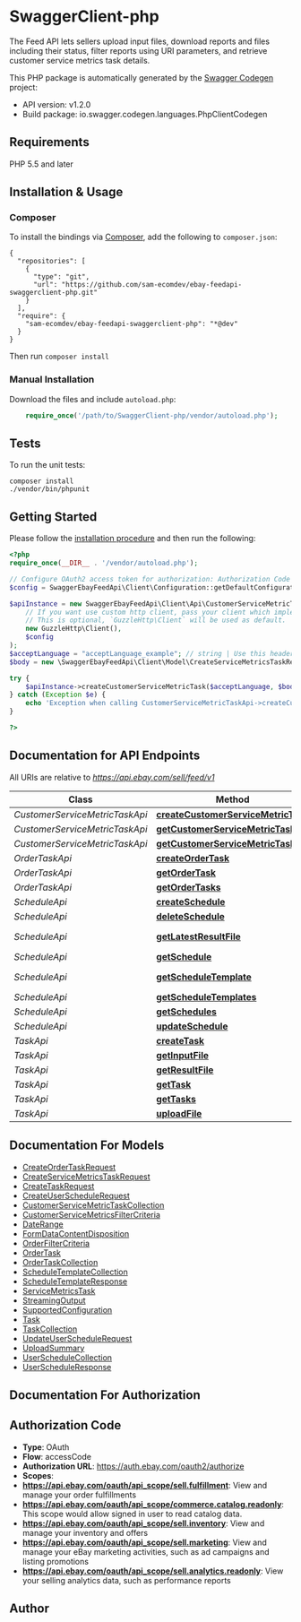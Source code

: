 # SwaggerClient-php
The Feed API lets sellers upload input files, download reports and files including their status, filter reports using URI parameters, and retrieve customer service metrics task details.

This PHP package is automatically generated by the [Swagger Codegen](https://github.com/swagger-api/swagger-codegen) project:

- API version: v1.2.0
- Build package: io.swagger.codegen.languages.PhpClientCodegen

## Requirements

PHP 5.5 and later

## Installation & Usage
### Composer

To install the bindings via [Composer](http://getcomposer.org/), add the following to `composer.json`:

```
{
  "repositories": [
    {
      "type": "git",
      "url": "https://github.com/sam-ecomdev/ebay-feedapi-swaggerclient-php.git"
    }
  ],
  "require": {
    "sam-ecomdev/ebay-feedapi-swaggerclient-php": "*@dev"
  }
}
```

Then run `composer install`

### Manual Installation

Download the files and include `autoload.php`:

```php
    require_once('/path/to/SwaggerClient-php/vendor/autoload.php');
```

## Tests

To run the unit tests:

```
composer install
./vendor/bin/phpunit
```

## Getting Started

Please follow the [installation procedure](#installation--usage) and then run the following:

```php
<?php
require_once(__DIR__ . '/vendor/autoload.php');

// Configure OAuth2 access token for authorization: Authorization Code
$config = SwaggerEbayFeedApi\Client\Configuration::getDefaultConfiguration()->setAccessToken('YOUR_ACCESS_TOKEN');

$apiInstance = new SwaggerEbayFeedApi\Client\Api\CustomerServiceMetricTaskApi(
    // If you want use custom http client, pass your client which implements `GuzzleHttp\ClientInterface`.
    // This is optional, `GuzzleHttp\Client` will be used as default.
    new GuzzleHttp\Client(),
    $config
);
$acceptLanguage = "acceptLanguage_example"; // string | Use this header to specify the natural language in which the authenticated user desires the response.
$body = new \SwaggerEbayFeedApi\Client\Model\CreateServiceMetricsTaskRequest(); // \SwaggerEbayFeedApi\Client\Model\CreateServiceMetricsTaskRequest | Request payload containing version, feedType, and optional filterCriteria.

try {
    $apiInstance->createCustomerServiceMetricTask($acceptLanguage, $body);
} catch (Exception $e) {
    echo 'Exception when calling CustomerServiceMetricTaskApi->createCustomerServiceMetricTask: ', $e->getMessage(), PHP_EOL;
}

?>
```

## Documentation for API Endpoints

All URIs are relative to *https://api.ebay.com/sell/feed/v1*

Class | Method | HTTP request | Description
------------ | ------------- | ------------- | -------------
*CustomerServiceMetricTaskApi* | [**createCustomerServiceMetricTask**](docs/Api/CustomerServiceMetricTaskApi.md#createcustomerservicemetrictask) | **POST** /customer_service_metric_task | 
*CustomerServiceMetricTaskApi* | [**getCustomerServiceMetricTask**](docs/Api/CustomerServiceMetricTaskApi.md#getcustomerservicemetrictask) | **GET** /customer_service_metric_task/{task_id} | 
*CustomerServiceMetricTaskApi* | [**getCustomerServiceMetricTasks**](docs/Api/CustomerServiceMetricTaskApi.md#getcustomerservicemetrictasks) | **GET** /customer_service_metric_task | 
*OrderTaskApi* | [**createOrderTask**](docs/Api/OrderTaskApi.md#createordertask) | **POST** /order_task | 
*OrderTaskApi* | [**getOrderTask**](docs/Api/OrderTaskApi.md#getordertask) | **GET** /order_task/{task_id} | 
*OrderTaskApi* | [**getOrderTasks**](docs/Api/OrderTaskApi.md#getordertasks) | **GET** /order_task | 
*ScheduleApi* | [**createSchedule**](docs/Api/ScheduleApi.md#createschedule) | **POST** /schedule | 
*ScheduleApi* | [**deleteSchedule**](docs/Api/ScheduleApi.md#deleteschedule) | **DELETE** /schedule/{schedule_id} | 
*ScheduleApi* | [**getLatestResultFile**](docs/Api/ScheduleApi.md#getlatestresultfile) | **GET** /schedule/{schedule_id}/download_result_file | 
*ScheduleApi* | [**getSchedule**](docs/Api/ScheduleApi.md#getschedule) | **GET** /schedule/{schedule_id} | 
*ScheduleApi* | [**getScheduleTemplate**](docs/Api/ScheduleApi.md#getscheduletemplate) | **GET** /schedule_template/{schedule_template_id} | 
*ScheduleApi* | [**getScheduleTemplates**](docs/Api/ScheduleApi.md#getscheduletemplates) | **GET** /schedule_template | 
*ScheduleApi* | [**getSchedules**](docs/Api/ScheduleApi.md#getschedules) | **GET** /schedule | 
*ScheduleApi* | [**updateSchedule**](docs/Api/ScheduleApi.md#updateschedule) | **PUT** /schedule/{schedule_id} | 
*TaskApi* | [**createTask**](docs/Api/TaskApi.md#createtask) | **POST** /task | 
*TaskApi* | [**getInputFile**](docs/Api/TaskApi.md#getinputfile) | **GET** /task/{task_id}/download_input_file | 
*TaskApi* | [**getResultFile**](docs/Api/TaskApi.md#getresultfile) | **GET** /task/{task_id}/download_result_file | 
*TaskApi* | [**getTask**](docs/Api/TaskApi.md#gettask) | **GET** /task/{task_id} | 
*TaskApi* | [**getTasks**](docs/Api/TaskApi.md#gettasks) | **GET** /task | 
*TaskApi* | [**uploadFile**](docs/Api/TaskApi.md#uploadfile) | **POST** /task/{task_id}/upload_file | 


## Documentation For Models

 - [CreateOrderTaskRequest](docs/Model/CreateOrderTaskRequest.md)
 - [CreateServiceMetricsTaskRequest](docs/Model/CreateServiceMetricsTaskRequest.md)
 - [CreateTaskRequest](docs/Model/CreateTaskRequest.md)
 - [CreateUserScheduleRequest](docs/Model/CreateUserScheduleRequest.md)
 - [CustomerServiceMetricTaskCollection](docs/Model/CustomerServiceMetricTaskCollection.md)
 - [CustomerServiceMetricsFilterCriteria](docs/Model/CustomerServiceMetricsFilterCriteria.md)
 - [DateRange](docs/Model/DateRange.md)
 - [FormDataContentDisposition](docs/Model/FormDataContentDisposition.md)
 - [OrderFilterCriteria](docs/Model/OrderFilterCriteria.md)
 - [OrderTask](docs/Model/OrderTask.md)
 - [OrderTaskCollection](docs/Model/OrderTaskCollection.md)
 - [ScheduleTemplateCollection](docs/Model/ScheduleTemplateCollection.md)
 - [ScheduleTemplateResponse](docs/Model/ScheduleTemplateResponse.md)
 - [ServiceMetricsTask](docs/Model/ServiceMetricsTask.md)
 - [StreamingOutput](docs/Model/StreamingOutput.md)
 - [SupportedConfiguration](docs/Model/SupportedConfiguration.md)
 - [Task](docs/Model/Task.md)
 - [TaskCollection](docs/Model/TaskCollection.md)
 - [UpdateUserScheduleRequest](docs/Model/UpdateUserScheduleRequest.md)
 - [UploadSummary](docs/Model/UploadSummary.md)
 - [UserScheduleCollection](docs/Model/UserScheduleCollection.md)
 - [UserScheduleResponse](docs/Model/UserScheduleResponse.md)


## Documentation For Authorization


## Authorization Code

- **Type**: OAuth
- **Flow**: accessCode
- **Authorization URL**: https://auth.ebay.com/oauth2/authorize
- **Scopes**: 
 - **https://api.ebay.com/oauth/api_scope/sell.fulfillment**: View and manage your order fulfillments
 - **https://api.ebay.com/oauth/api_scope/commerce.catalog.readonly**: This scope would allow signed in user to read catalog data.
 - **https://api.ebay.com/oauth/api_scope/sell.inventory**: View and manage your inventory and offers
 - **https://api.ebay.com/oauth/api_scope/sell.marketing**: View and manage your eBay marketing activities, such as ad campaigns and listing promotions
 - **https://api.ebay.com/oauth/api_scope/sell.analytics.readonly**: View your selling analytics data, such as performance reports


## Author




